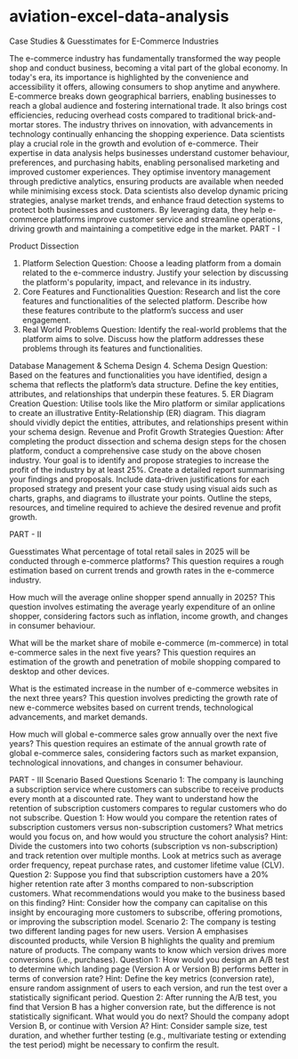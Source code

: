 # aviation-excel-data-analysis
Case Studies & Guesstimates for E-Commerce Industries

The e-commerce industry has fundamentally transformed the way people shop and conduct business, becoming a vital part of the global economy. In today's era, its importance is highlighted by the convenience and accessibility it offers, allowing consumers to shop anytime and anywhere. E-commerce breaks down geographical barriers, enabling businesses to reach a global audience and fostering international trade. It also brings cost efficiencies, reducing overhead costs compared to traditional brick-and-mortar stores. The industry thrives on innovation, with advancements in technology continually enhancing the shopping experience.
Data scientists play a crucial role in the growth and evolution of e-commerce. Their expertise in data analysis helps businesses understand customer behaviour, preferences, and purchasing habits, enabling personalised marketing and improved customer experiences. They optimise inventory management through predictive analytics, ensuring products are available when needed while minimising excess stock. Data scientists also develop dynamic pricing strategies, analyse market trends, and enhance fraud detection systems to protect both businesses and customers. By leveraging data, they help e-commerce platforms improve customer service and streamline operations, driving growth and maintaining a competitive edge in the market.
PART - I

Product Dissection 

1. Platform Selection
Question: Choose a leading platform from a domain related to the e-commerce industry. Justify your selection by discussing the platform's popularity, impact, and relevance in its industry.
2. Core Features and Functionalities
Question: Research and list the core features and functionalities of the selected platform. Describe how these features contribute to the platform’s success and user engagement.
3. Real World Problems
Question: Identify the real-world problems that the platform aims to solve. Discuss how the platform addresses these problems through its features and functionalities.






Database Management & Schema Design 
4. Schema Design
Question: Based on the features and functionalities you have identified, design a schema that reflects the platform’s data structure. Define the key entities, attributes, and relationships that underpin these features.
5. ER Diagram Creation
Question: Utilise tools like the Miro platform or similar applications to create an illustrative Entity-Relationship (ER) diagram. This diagram should vividly depict the entities, attributes, and relationships present within your schema design.
Revenue and Profit Growth Strategies
Question: After completing the product dissection and schema design steps for the chosen platform, conduct a comprehensive case study on the above chosen industry. Your goal is to identify and propose strategies to increase the profit of the industry by at least 25%.
Create a detailed report summarising your findings and proposals. Include data-driven justifications for each proposed strategy and present your case study using visual aids such as charts, graphs, and diagrams to illustrate your points. Outline the steps, resources, and timeline required to achieve the desired revenue and profit growth.









PART - II

Guesstimates
What percentage of total retail sales in 2025 will be conducted through e-commerce platforms?
This question requires a rough estimation based on current trends and growth rates in the e-commerce industry.

How much will the average online shopper spend annually in 2025?
This question involves estimating the average yearly expenditure of an online shopper, considering factors such as inflation, income growth, and changes in consumer behaviour.

What will be the market share of mobile e-commerce (m-commerce) in total e-commerce sales in the next five years?
This question requires an estimation of the growth and penetration of mobile shopping compared to desktop and other devices.

What is the estimated increase in the number of e-commerce websites in the next three years?
This question involves predicting the growth rate of new e-commerce websites based on current trends, technological advancements, and market demands.

How much will global e-commerce sales grow annually over the next five years?
This question requires an estimate of the annual growth rate of global e-commerce sales, considering factors such as market expansion, technological innovations, and changes in consumer behaviour.





PART - III
Scenario Based Questions
Scenario 1:
The company is launching a subscription service where customers can subscribe to receive products every month at a discounted rate. They want to understand how the retention of subscription customers compares to regular customers who do not subscribe.
Question 1:
How would you compare the retention rates of subscription customers versus non-subscription customers? What metrics would you focus on, and how would you structure the cohort analysis?
Hint: Divide the customers into two cohorts (subscription vs non-subscription) and track retention over multiple months. Look at metrics such as average order frequency, repeat purchase rates, and customer lifetime value (CLV).
Question 2:
Suppose you find that subscription customers have a 20% higher retention rate after 3 months compared to non-subscription customers. What recommendations would you make to the business based on this finding?
Hint: Consider how the company can capitalise on this insight by encouraging more customers to subscribe, offering promotions, or improving the subscription model.
Scenario 2:
The company is testing two different landing pages for new users. Version A emphasises discounted products, while Version B highlights the quality and premium nature of products. The company wants to know which version drives more conversions (i.e., purchases).
Question 1:
How would you design an A/B test to determine which landing page (Version A or Version B) performs better in terms of conversion rate?
Hint: Define the key metrics (conversion rate), ensure random assignment of users to each version, and run the test over a statistically significant period.
Question 2:
After running the A/B test, you find that Version B has a higher conversion rate, but the difference is not statistically significant. What would you do next? Should the company adopt Version B, or continue with Version A?
Hint: Consider sample size, test duration, and whether further testing (e.g., multivariate testing or extending the test period) might be necessary to confirm the result.

